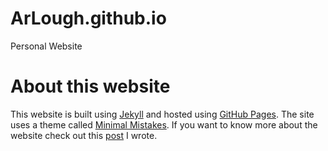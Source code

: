 # ArLough.github.io
Personal Website

# About this website
This website is built using [Jekyll](https://jekyllrb.com) and hosted using [GitHub Pages](https://pages.github.com). The site uses a theme called [Minimal Mistakes](https://github.com/mmistakes/minimal-mistakes). If you want to know more about the website check out this [post](https://arlough.github.io/projects/Portfolio-Website) I wrote.
